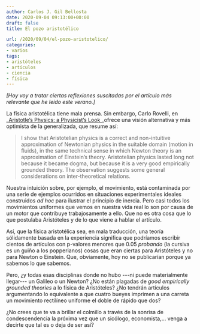 ```yaml
---
author: Carlos J. Gil Bellosta
date: 2020-09-04 09:13:00+00:00
draft: false
title: El pozo aristotélico

url: /2020/09/04/el-pozo-aristotelico/
categories:
- varios
tags:
- aristóteles
- artículos
- ciencia
- física
---
```


_[Hoy voy a tratar ciertas reflexiones suscitadas por el artículo más relevante que he leído este verano.]_

La física aristotélica tiene mala prensa. Sin embargo, Carlo Rovelli, en _[Aristotle’s Physics: a Physicist’s Look ](https://arxiv.org/abs/1312.4057)_ofrece una visión alternativa y más optimista de la generalizada, que resume así:

>I show that Aristotelian physics is a correct and non-intuitive approximation of Newtonian physics in the suitable domain (motion in fluids), in the same technical sense in which Newton theory is an approximation of Einstein’s theory. Aristotelian physics lasted long not  because it became dogma, but because it is a very good empirically grounded theory. The observation suggests some general considerations on inter-theoretical relations.

Nuestra intuición sobre, por ejemplo, el movimiento, está contaminada por una serie de ejemplos ocurridos en situaciones experimentales ideales construidos _ad hoc_ para ilustrar el principio de inercia. Pero casi todos los movimientos uniformes que vemos en nuestra vida real lo son por causa de un motor que contribuye trabajosamente a ello. Que no es otra cosa que lo que postulaba Aristóteles y de lo que viene a hablar el artículo.

Así, que la física aristotélica sea, en mala traducción, una teoría sólidamente basada en la experiencia significa que podríamos escribir cientos de artículos con p-valores menores que 0.05 _probando_ (la cursiva es un guiño a los popperianos) cosas que eran ciertas para Aristóteles y no para Newton o Einstein. Que, obviamente, hoy no se publicarían porque ya sabemos lo que sabemos.

Pero, ¿y todas esas disciplinas donde no hubo ---ni puede materialmente llegar--- un Galileo o un Newton? ¿No están plagadas de _good empirically grounded theories_ a lo física de Aristóteles? ¿No tendrán artículos argumentando lo equivalente a que cuatro bueyes imprimen a una carreta un movimiento rectilíneo uniforme el doble de rápido que dos?

¿No crees que te va a brillar el colmillo a través de la sonrisa de condescendencia la próxima vez que un sicólogo, economista,... venga a decirte que tal es o deja de ser así?